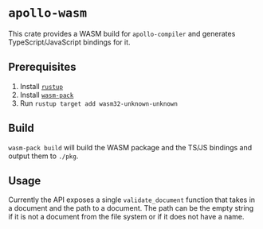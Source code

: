 # `apollo-wasm`

This crate provides a WASM build for `apollo-compiler` and generates TypeScript/JavaScript bindings for it.

## Prerequisites

1. Install [`rustup`](https://rustup.rs)
1. Install [`wasm-pack`](https://rustwasm.github.io/wasm-pack/installer/)
1. Run `rustup target add wasm32-unknown-unknown`

## Build

`wasm-pack build` will build the WASM package and the TS/JS bindings and output them to `./pkg`.

## Usage

Currently the API exposes a single `validate_document` function that takes in a document and the path to a document. The path can be the empty string if it is not a document from the file system or if it does not have a name.
